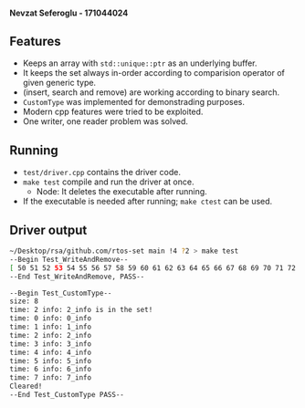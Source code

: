 #### Nevzat Seferoglu - 171044024

## Features
- Keeps an array with `std::unique::ptr` as an underlying buffer.
- It keeps the set always in-order according to comparision operator of given generic type.
- (insert, search and remove) are working according to binary search.
- `CustomType` was implemented for demonstrading purposes.
- Modern cpp features were tried to be exploited.
- One writer, one reader problem was solved.

## Running
- `test/driver.cpp` contains the driver code.
- `make test` compile and run the driver at once.
    - Node: It deletes the executable after running.
- If the executable is needed after running; `make ctest` can be used.

## Driver output
```bash
~/Desktop/rsa/github.com/rtos-set main !4 ?2 > make test                                                                                                                                                   07:09:10
--Begin Test_WriteAndRemove--
[ 50 51 52 53 54 55 56 57 58 59 60 61 62 63 64 65 66 67 68 69 70 71 72 73 74 75 76 77 78 79 80 81 82 83 84 85 86 87 88 89 90 91 92 93 94 95 96 97 98 99 ]
--End Test_WriteAndRemove, PASS--

--Begin Test_CustomType--
size: 8
time: 2 info: 2_info is in the set!
time: 0 info: 0_info
time: 1 info: 1_info
time: 2 info: 2_info
time: 3 info: 3_info
time: 4 info: 4_info
time: 5 info: 5_info
time: 6 info: 6_info
time: 7 info: 7_info
Cleared!
--End Test_CustomType PASS--
```